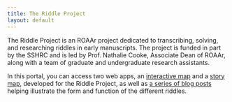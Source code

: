 ```yaml
---
title: The Riddle Project
layout: default
---
```


The Riddle Project is an ROAAr project dedicated to transcribing, solving, and researching riddles in early manuscripts. The project is funded in part by the SSHRC and is led by Prof. Nathalie Cooke, Associate Dean of ROAAr, along with a team of graduate and undergraduate research assistants.

In this portal, you can access two web apps, an [interactive map](interactive-map) and a [story map](story-map), developed for the Riddle Project, as well as [a series of blog posts](blog) helping illustrate the form and function of the different riddles.
